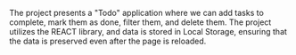 The project presents a "Todo" application where we can add tasks to complete, mark them as done, filter them, and delete them. The project utilizes the REACT library, and data is stored in Local Storage, ensuring that the data is preserved even after the page is reloaded.
